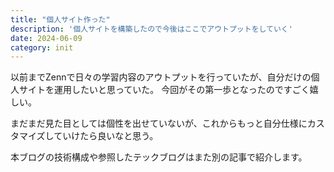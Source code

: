 ```yaml
---
title: "個人サイト作った"
description: '個人サイトを構築したので今後はここでアウトプットをしていく'
date: 2024-06-09
category: init
---
```


以前までZennで日々の学習内容のアウトプットを行っていたが、自分だけの個人サイトを運用したいと思っていた。
今回がその第一歩となったのですごく嬉しい。

まだまだ見た目としては個性を出せていないが、これからもっと自分仕様にカスタマイズしていけたら良いなと思う。

本ブログの技術構成や参照したテックブログはまた別の記事で紹介します。